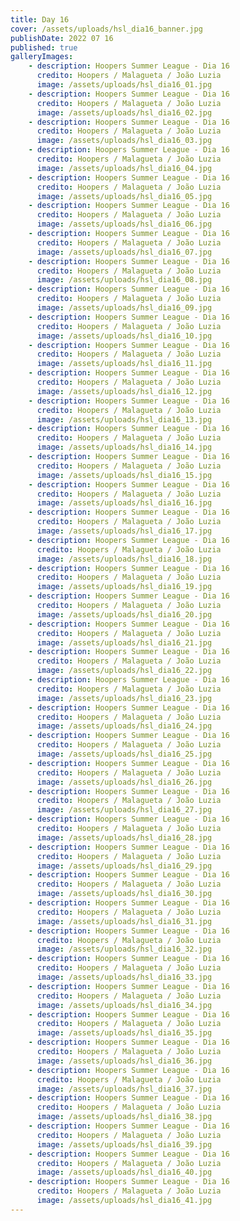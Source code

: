 ```yaml
---
title: Day 16
cover: /assets/uploads/hsl_dia16_banner.jpg
publishDate: 2022 07 16
published: true
galleryImages:
    - description: Hoopers Summer League - Dia 16
      credito: Hoopers / Malagueta / João Luzia
      image: /assets/uploads/hsl_dia16_01.jpg
    - description: Hoopers Summer League - Dia 16
      credito: Hoopers / Malagueta / João Luzia
      image: /assets/uploads/hsl_dia16_02.jpg
    - description: Hoopers Summer League - Dia 16
      credito: Hoopers / Malagueta / João Luzia
      image: /assets/uploads/hsl_dia16_03.jpg
    - description: Hoopers Summer League - Dia 16
      credito: Hoopers / Malagueta / João Luzia
      image: /assets/uploads/hsl_dia16_04.jpg
    - description: Hoopers Summer League - Dia 16
      credito: Hoopers / Malagueta / João Luzia
      image: /assets/uploads/hsl_dia16_05.jpg
    - description: Hoopers Summer League - Dia 16
      credito: Hoopers / Malagueta / João Luzia
      image: /assets/uploads/hsl_dia16_06.jpg
    - description: Hoopers Summer League - Dia 16
      credito: Hoopers / Malagueta / João Luzia
      image: /assets/uploads/hsl_dia16_07.jpg
    - description: Hoopers Summer League - Dia 16
      credito: Hoopers / Malagueta / João Luzia
      image: /assets/uploads/hsl_dia16_08.jpg
    - description: Hoopers Summer League - Dia 16
      credito: Hoopers / Malagueta / João Luzia
      image: /assets/uploads/hsl_dia16_09.jpg
    - description: Hoopers Summer League - Dia 16
      credito: Hoopers / Malagueta / João Luzia
      image: /assets/uploads/hsl_dia16_10.jpg
    - description: Hoopers Summer League - Dia 16
      credito: Hoopers / Malagueta / João Luzia
      image: /assets/uploads/hsl_dia16_11.jpg
    - description: Hoopers Summer League - Dia 16
      credito: Hoopers / Malagueta / João Luzia
      image: /assets/uploads/hsl_dia16_12.jpg
    - description: Hoopers Summer League - Dia 16
      credito: Hoopers / Malagueta / João Luzia
      image: /assets/uploads/hsl_dia16_13.jpg
    - description: Hoopers Summer League - Dia 16
      credito: Hoopers / Malagueta / João Luzia
      image: /assets/uploads/hsl_dia16_14.jpg
    - description: Hoopers Summer League - Dia 16
      credito: Hoopers / Malagueta / João Luzia
      image: /assets/uploads/hsl_dia16_15.jpg
    - description: Hoopers Summer League - Dia 16
      credito: Hoopers / Malagueta / João Luzia
      image: /assets/uploads/hsl_dia16_16.jpg
    - description: Hoopers Summer League - Dia 16
      credito: Hoopers / Malagueta / João Luzia
      image: /assets/uploads/hsl_dia16_17.jpg
    - description: Hoopers Summer League - Dia 16
      credito: Hoopers / Malagueta / João Luzia
      image: /assets/uploads/hsl_dia16_18.jpg
    - description: Hoopers Summer League - Dia 16
      credito: Hoopers / Malagueta / João Luzia
      image: /assets/uploads/hsl_dia16_19.jpg
    - description: Hoopers Summer League - Dia 16
      credito: Hoopers / Malagueta / João Luzia
      image: /assets/uploads/hsl_dia16_20.jpg
    - description: Hoopers Summer League - Dia 16
      credito: Hoopers / Malagueta / João Luzia
      image: /assets/uploads/hsl_dia16_21.jpg
    - description: Hoopers Summer League - Dia 16
      credito: Hoopers / Malagueta / João Luzia
      image: /assets/uploads/hsl_dia16_22.jpg
    - description: Hoopers Summer League - Dia 16
      credito: Hoopers / Malagueta / João Luzia
      image: /assets/uploads/hsl_dia16_23.jpg
    - description: Hoopers Summer League - Dia 16
      credito: Hoopers / Malagueta / João Luzia
      image: /assets/uploads/hsl_dia16_24.jpg
    - description: Hoopers Summer League - Dia 16
      credito: Hoopers / Malagueta / João Luzia
      image: /assets/uploads/hsl_dia16_25.jpg
    - description: Hoopers Summer League - Dia 16
      credito: Hoopers / Malagueta / João Luzia
      image: /assets/uploads/hsl_dia16_26.jpg
    - description: Hoopers Summer League - Dia 16
      credito: Hoopers / Malagueta / João Luzia
      image: /assets/uploads/hsl_dia16_27.jpg
    - description: Hoopers Summer League - Dia 16
      credito: Hoopers / Malagueta / João Luzia
      image: /assets/uploads/hsl_dia16_28.jpg
    - description: Hoopers Summer League - Dia 16
      credito: Hoopers / Malagueta / João Luzia
      image: /assets/uploads/hsl_dia16_29.jpg
    - description: Hoopers Summer League - Dia 16
      credito: Hoopers / Malagueta / João Luzia
      image: /assets/uploads/hsl_dia16_30.jpg
    - description: Hoopers Summer League - Dia 16
      credito: Hoopers / Malagueta / João Luzia
      image: /assets/uploads/hsl_dia16_31.jpg
    - description: Hoopers Summer League - Dia 16
      credito: Hoopers / Malagueta / João Luzia
      image: /assets/uploads/hsl_dia16_32.jpg
    - description: Hoopers Summer League - Dia 16
      credito: Hoopers / Malagueta / João Luzia
      image: /assets/uploads/hsl_dia16_33.jpg
    - description: Hoopers Summer League - Dia 16
      credito: Hoopers / Malagueta / João Luzia
      image: /assets/uploads/hsl_dia16_34.jpg
    - description: Hoopers Summer League - Dia 16
      credito: Hoopers / Malagueta / João Luzia
      image: /assets/uploads/hsl_dia16_35.jpg
    - description: Hoopers Summer League - Dia 16
      credito: Hoopers / Malagueta / João Luzia
      image: /assets/uploads/hsl_dia16_36.jpg
    - description: Hoopers Summer League - Dia 16
      credito: Hoopers / Malagueta / João Luzia
      image: /assets/uploads/hsl_dia16_37.jpg
    - description: Hoopers Summer League - Dia 16
      credito: Hoopers / Malagueta / João Luzia
      image: /assets/uploads/hsl_dia16_38.jpg
    - description: Hoopers Summer League - Dia 16
      credito: Hoopers / Malagueta / João Luzia
      image: /assets/uploads/hsl_dia16_39.jpg
    - description: Hoopers Summer League - Dia 16
      credito: Hoopers / Malagueta / João Luzia
      image: /assets/uploads/hsl_dia16_40.jpg
    - description: Hoopers Summer League - Dia 16
      credito: Hoopers / Malagueta / João Luzia
      image: /assets/uploads/hsl_dia16_41.jpg
---
```

